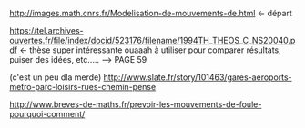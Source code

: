 http://images.math.cnrs.fr/Modelisation-de-mouvements-de.html <- départ



https://tel.archives-ouvertes.fr/file/index/docid/523176/filename/1994TH_THEOS_C_NS20040.pdf <- thèse super intéressante ouaaah
à utiliser pour comparer résultats, puiser des idées, etc..... --> PAGE 59





(c'est un peu dla merde) http://www.slate.fr/story/101463/gares-aeroports-metro-parc-loisirs-rues-chemin-pense 


http://www.breves-de-maths.fr/prevoir-les-mouvements-de-foule-pourquoi-comment/
